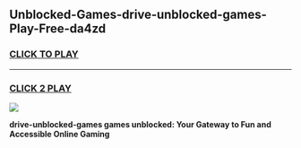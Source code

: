 
## Unblocked-Games-drive-unblocked-games-Play-Free-da4zd
<h3>
<a href="https://premium76.site?title=drive-unblocked-games&ref=17A">CLICK TO PLAY</a></h3>
<hr>

<h3>
<a href="https://premium76.site?title=drive-unblocked-games&ref=17A">CLICK 2 PLAY</a>
  
</h3>

<a href="https://premium76.site?title=drive-unblocked-games&ref=17A"><img src="https://clearcache.store/games.png"></a>


**drive-unblocked-games games unblocked: Your Gateway to Fun and Accessible Online Gaming**
